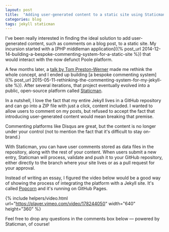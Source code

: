 ```yaml
---
layout: post
title:  "Adding user-generated content to a static site using Staticman"
categories: blog
tags: jekyll staticman
---
```

I've been really interested in finding the ideal solution to add user-generated content, such as comments on a blog post, to a static site. My incursion started with a [PHP middleman application]({% post_url 2014-12-14-building-a-bespoke-commenting-system-for-a-static-site %}) that would interact with the now defunct Poole platform. 

A few months later, a [talk by Tom Preston-Werner](https://www.youtube.com/watch?v=BMve1OCKj6M) made me rethink the whole concept, and I ended up building [a bespoke commenting system]({% post_url 2015-05-11-rethinking-the-commenting-system-for-my-jekyll-site %}). After several iterations, that project eventually evolved into a public, open-source platform called [Staticman](https://staticman.net).<!--more-->

In a nutshell, I love the fact that my entire Jekyll lives in a GitHub repository and can go into a ZIP file with just a click, content included. I wanted to allow users to comment on my posts, but refused to accept the fact that introducing user-generated content would mean breaking that premise.

Commenting platforms like Disqus are great, but the content is no longer under your control (not to mention the fact that it's difficult to stay on-brand.)

With Staticman, you can have user comments stored as data files in the repository, along with the rest of your content. When users submit a new entry, Staticman will process, validate and push it to your GitHub repository, either directly to the branch where your site lives or as a pull request for your approval.

Instead of writing an essay, I figured the video below would be a good way of showing the process of integrating the platform with a Jekyll site. It's called [Popcorn](http://popcorn.staticman.net) and it's running on GitHub Pages.

{% include helpers/video.html url="https://player.vimeo.com/video/178244050" width="640" height="360" %}

Feel free to drop any questions in the comments box below — powered by Staticman, of course!<!--tomb-->